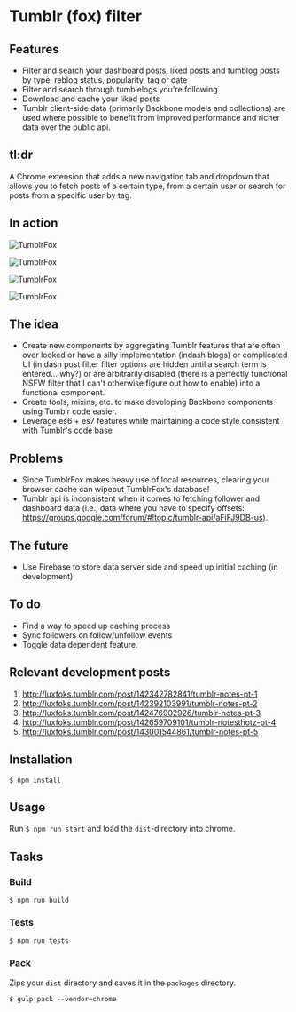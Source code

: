 # Tumblr (fox) filter

## Features

+ Filter and search your dashboard posts, liked posts and tumblog posts by type, reblog status, popularity, tag or date
+ Filter and search through tumblelogs you're following
+ Download and cache your liked posts
+ Tumblr client-side data (primarily Backbone models and collections) are used where possible to benefit from improved performance and richer data over the public api.

## tl:dr

A Chrome extension that adds a new navigation tab and dropdown that allows you to fetch posts of a certain type, from a certain user or search for posts from a specific user by tag.

## In action

![TumblrFox](http://66.media.tumblr.com/a8557aa9708ca846b2f16cd124e646b9/tumblr_inline_o76peloRJ81qcc1rk_540.png)

![TumblrFox](http://66.media.tumblr.com/70bd5f3ed882614080cc155a062129ea/tumblr_inline_o76p4h28oB1qcc1rk_500.png)

![TumblrFox](http://66.media.tumblr.com/2a68911844e64558c31a59b91cba5e2e/tumblr_inline_o76p32BskA1qcc1rk_500.png)

![TumblrFox](http://66.media.tumblr.com/ee05005d616b2614768cac0b6f2c3a4b/tumblr_inline_o76p3tU1Vx1qcc1rk_500.png)

## The idea

+ Create new components by aggregating Tumblr features that are often over looked or have a silly implementation (indash blogs) or complicated UI (in dash post filter filter options are hidden until a search term is entered... why?) or are arbitrarily disabled (there is a perfectly functional NSFW filter that I can't otherwise figure out how to enable) into a functional component.
+ Create tools, mixins, etc. to make developing Backbone components using Tumblr code easier.
+ Leverage es6 + es7 features while maintaining a code style consistent with Tumblr's code base

## Problems

+ Since TumblrFox makes heavy use of local resources, clearing your browser cache can wipeout TumblrFox's database!
+ Tumblr api is inconsistent when it comes to fetching follower and dashboard data (i.e., data where you have to specify offsets: https://groups.google.com/forum/#!topic/tumblr-api/aFiFJ9DB-us).

## The future

+ Use Firebase to store data server side and speed up initial caching (in development)

## To do

+ Find a way to speed up caching process
+ Sync followers on follow/unfollow events
+ Toggle data dependent feature.

## Relevant development posts

1. http://luxfoks.tumblr.com/post/142342782841/tumblr-notes-pt-1
2. http://luxfoks.tumblr.com/post/142392103991/tumblr-notes-pt-2
3. http://luxfoks.tumblr.com/post/142476902926/tumblr-notes-pt-3
4. http://luxfoks.tumblr.com/post/142659709101/tumblr-notesthotz-pt-4
5. http://luxfoks.tumblr.com/post/143001544861/tumblr-notes-pt-5

## Installation

	$ npm install

## Usage

Run `$ npm run start` and load the `dist`-directory into chrome.

## Tasks

### Build

	$ npm run build

### Tests

	$ npm run tests

### Pack

Zips your `dist` directory and saves it in the `packages` directory.

    $ gulp pack --vendor=chrome
